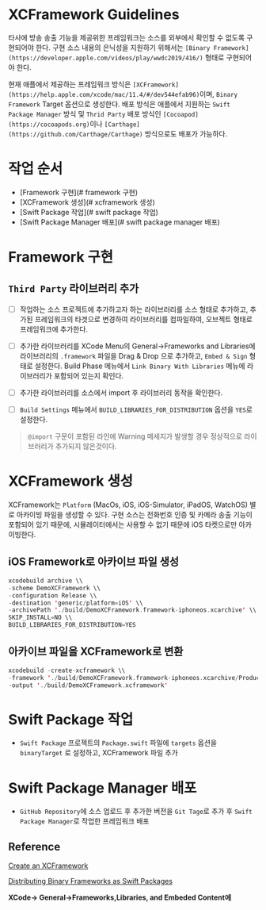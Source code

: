 # XCFramework Guidelines

타사에 방송 송출 기능을 제공위한 프레임워크는 소스를 외부에서 확인할 수 없도록 구현되어야 한다.  구현 소스 내용의 은닉성을 지원하기 위해서는  `[Binary Framework](https://developer.apple.com/videos/play/wwdc2019/416/)` 형태로 구현되어야 한다. 

현재 애플에서 제공하는 프레임워크 방식은 `[XCFramework](https://help.apple.com/xcode/mac/11.4/#/dev544efab96)`이며,  `Binary Framework` Target 옵션으로 생성한다. 배포 방식은 애플에서 지원하는 `Swift Package Manager` 방식 및  `Thrid Party` 배포 방식인 `[Cocoapod](https://cocoapods.org)`이나 `[Carthage](https://github.com/Carthage/Carthage)` 방식으로도 배포가 가능하다.

# 작업 순서

- [Framework 구현](# framework  구현)
-  [XCFramework  생성](# xcframework  생성)
- [Swift Package 작업](#  swift package 작업)
-  [Swift Package Manager 배포](# swift package manager 배포)

# Framework  구현
 
## `Third Party` 라이브러리 추가

- [ ]  작업하는 소스 프로젝트에 추가하고자 하는 라이브러리를 소스 형태로  추가하고, 추가된 프레임워크의 타겟으로 변경하여 라이브러리를 컴파일하여, 오브젝트 형태로 프레임워크에 추가한다.

- [ ]  추가한 라이브러리를 XCode Menu의 General→Frameworks and Libraries에  라이브러리의  `.framework` 파일을 Drag & Drop 으로 추가하고, `Embed & Sign` 형태로 설정한다. Build Phase 메뉴에서 `Link Binary With Libraries` 메뉴에 라이브러리가 포함되어 있는지 확인다.

- [ ]  추가한 라이브러리를 소스에서 import 후 라이브러리 동작을 확인한다.

- [ ]  `Build Settings` 메뉴에서  `BUILD_LIBRARIES_FOR_DISTRIBUTION`  옵션을 `YES`로 설정한다.

> `@import` 구문이 포함된 라인에 Warning 메세지가  발생할 경우 정상적으로 라이브러리가 추가되지 않은것이다.

# XCFramework  생성

XCFramework는 `Platform` (MacOs, iOS, iOS-Simulator, iPadOS, WatchOS) 별로 아카이빙 파일을 생성할 수 있다. 구현 소스는 전화번호 인증 및 카메라 송출 기능이 포함되어 있기 때문에, 시뮬레이터에서는 사용할 수 없기 때문에 iOS 타켓으로만 아카이빙한다.

##  **iOS Framework로 아카이브 파일 생성**

```swift
xcodebuild archive \\
-scheme DemoXCFramework \\
-configuration Release \\
-destination 'generic/platform=iOS' \\
-archivePath './build/DemoXCFramework.framework-iphoneos.xcarchive' \\
SKIP_INSTALL=NO \\
BUILD_LIBRARIES_FOR_DISTRIBUTION=YES
```


##  **아카이브 파일을 XCFramework로 변환**

```swift
xcodebuild -create-xcframework \\
-framework './build/DemoXCFramework.framework-iphoneos.xcarchive/Products/Library/Frameworks/DemoXCFramework.framework' \\
-output './build/DemoXCFramework.xcframework'
```

#  Swift Package 작업
- `Swift Package` 프로젝트의 `Package.swift` 파일에 `targets` 옵션을  `binaryTarget` 로 설정하고, XCFramework 파일 추가


# Swift Package Manager 배포
- `GitHub Repository`에 소스 업로드 후 추가한 버전을 `Git Tage`로 추가 후  `Swift Package Manager`로 작업한 프레임워크 배포

## Reference

[Create an XCFramework](https://help.apple.com/xcode/mac/11.4/#/dev544efab96)

[Distributing Binary Frameworks as Swift Packages](https://developer.apple.com/documentation/swift_packages/distributing_binary_frameworks_as_swift_packages)

**XCode→ General→Frameworks,Libraries, and Embeded Content에**
